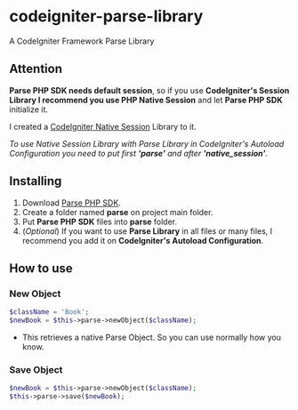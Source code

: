 # codeigniter-parse-library
A CodeIgniter Framework Parse Library




## Attention
**Parse PHP SDK needs default session**, so if you use **CodeIgniter's Session Library I recommend you use PHP Native Session** and let **Parse PHP SDK** initialize it.

I created a [CodeIgniter Native Session](https://github.com/alamops/codeigniter_native_session) Library to it.

_To use Native Session Library with Parse Library in CodeIgniter's Autoload Configuration you need to put first **'parse'** and after **'native_session'**._




## Installing
1. Download [Parse PHP SDK](https://github.com/parseplatform/parse-php-sdk).
2. Create a folder named **parse** on project main folder.
3. Put **Parse PHP SDK** files into **parse** folder.
4. (_Optional_) If you want to use **Parse Library** in all files or many files, I recommend you add it on **CodeIgniter's Autoload Configuration**.




## How to use

### New Object
```php
$className = 'Book';
$newBook = $this->parse->newObject($className);
```
- This retrieves a native Parse Object. So you can use normally how you know.

### Save Object
```php
$newBook = $this->parse->newObject($className);
$this->parse->save($newBook);
```